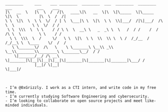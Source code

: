 ```
________     ___    ___ ________  ________  ___  ________  ________  ___           ___    ___ 
|\   __  \   |\  \  /  /|\   ____\|\   __  \|\  \|\_____  \|\_____  \|\  \         |\  \  /  /|
\ \  \|\  \  \ \  \/  / | \  \___|\ \  \|\  \ \  \\|___/  /|\|___/  /\ \  \        \ \  \/  / /
 \ \  \\\  \  \ \    / / \ \  \  __\ \   _  _\ \  \   /  / /    /  / /\ \  \        \ \    / / 
  \ \  \\\  \  /     \/   \ \  \|\  \ \  \\  \\ \  \ /  /_/__  /  /_/__\ \  \____    \/  /  /  
   \ \_______\/  /\   \    \ \_______\ \__\\ _\\ \__\\________\\________\ \_______\__/  / /    
    \|_______/__/ /\ __\    \|_______|\|__|\|__|\|__|\|_______|\|_______|\|_______|\___/ /     
             |__|/ \|__|                                                          \|___|/      
```
 <br />
 
```
- I’m @0xGrizzly. I work as a CTI intern, and write code in my free time.
- I’m currently studying Software Engineering and cybersecurity.
- I’m looking to collaborate on open source projects and meet like-minded individuals. 
```
<br />
<!---
GarrettMcGuire54/GarrettMcGuire54 is a ✨ special ✨ repository because its `README.md` (this file) appears on your GitHub profile.
You can click the Preview link to take a look at your changes.
--->

